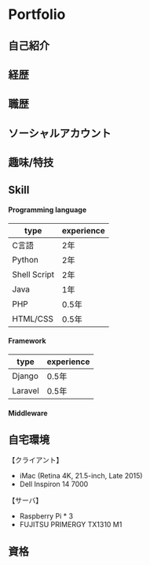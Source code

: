 # Portfolio

## 自己紹介

## 経歴

## 職歴

## ソーシャルアカウント

## 趣味/特技

## Skill

#### Programming language

| type | experience |
----|---- 
| C言語  | 2年 |
| Python | 2年 |
| Shell Script | 2年|
| Java   | 1年|
| PHP    | 0.5年|
| HTML/CSS | 0.5年|

#### Framework

| type | experience |
----|---- 
| Django  | 0.5年 |
| Laravel | 0.5年 |

#### Middleware

## 自宅環境
【クライアント】
* iMac (Retina 4K, 21.5-inch, Late 2015)
* Dell Inspiron 14 7000

【サーバ】
* Raspberry Pi * 3
* FUJITSU PRIMERGY TX1310 M1

## 資格
